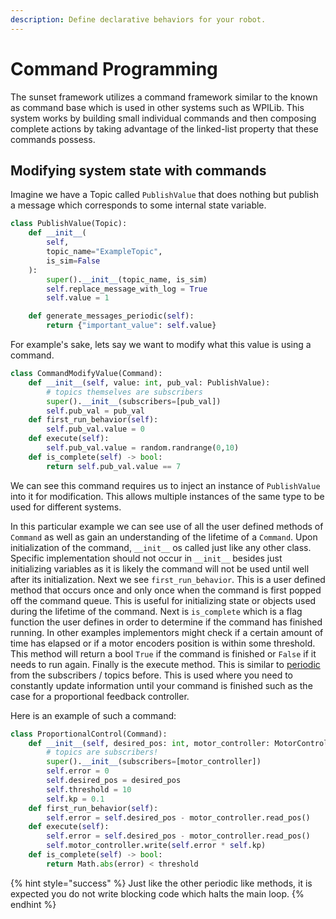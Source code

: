 ```yaml
---
description: Define declarative behaviors for your robot.
---
```


# Command Programming

The sunset framework utilizes a command framework similar to the known as command base which is used in other systems such as WPILib.  This system works by building small individual commands and then composing complete actions by taking advantage of the linked-list property that these commands possess.&#x20;

## Modifying system state with commands

Imagine we have a Topic called `PublishValue` that does nothing but publish a message which corresponds to some internal state variable. &#x20;

```python
class PublishValue(Topic):
    def __init__(
        self, 
        topic_name="ExampleTopic", 
        is_sim=False
    ):
        super().__init__(topic_name, is_sim)
        self.replace_message_with_log = True
        self.value = 1

    def generate_messages_periodic(self):
        return {"important_value": self.value}
```

For example's sake, lets say we want to modify what this value is using a command. &#x20;

```python
class CommandModifyValue(Command):
    def __init__(self, value: int, pub_val: PublishValue):
        # topics themselves are subscribers
        super().__init__(subscribers=[pub_val])
        self.pub_val = pub_val
    def first_run_behavior(self):
        self.pub_val.value = 0
    def execute(self):
        self.pub_val.value = random.randrange(0,10)
    def is_complete(self) -> bool:
        return self.pub_val.value == 7
```

We can see this command requires us to inject an instance of `PublishValue` into it for modification.  This allows multiple instances of the same type to be used for different systems. &#x20;

In this particular example we can see use of all the user defined methods of `Command` as well as gain an understanding of the lifetime of a `Command`.  Upon initialization of the command, `__init__` os called just like any other class.  Specific implementation should not occur in `__init__` besides just initializing variables as it is likely the command will not be used until well after its initialization. Next we see `first_run_behavior`.  This is a user defined method that occurs once and only once when the command is first popped off the command queue.  This is useful for initializing state or objects used during the lifetime of the command.  Next is `is_complete` which is a flag function the user defines in order to determine if the command has finished running.  In other examples implementors might check if a certain amount of time has elapsed or if a motor encoders position is within some threshold.  This method will return a bool `True` if the command is finished or `False` if it needs to run again.  Finally is the execute method.  This is similar to [periodic](pub-sub-example.md#receiving-messages) from the subscribers / topics before.  This is used where you need to constantly update information until your command is finished such as the case for a proportional feedback controller.

Here is an example of such a command:

```python
class ProportionalControl(Command):
    def __init__(self, desired_pos: int, motor_controller: MotorController):
        # topics are subscribers!
        super().__init__(subscribers=[motor_controller])
        self.error = 0 
        self.desired_pos = desired_pos
        self.threshold = 10 
        self.kp = 0.1
    def first_run_behavior(self):
        self.error = self.desired_pos - motor_controller.read_pos()
    def execute(self):
        self.error = self.desired_pos - motor_controller.read_pos()
        self.motor_controller.write(self.error * self.kp)
    def is_complete(self) -> bool:
        return Math.abs(error) < threshold
```

{% hint style="success" %}
Just like the other periodic like methods, it is expected you do not write blocking code which halts the main loop.
{% endhint %}
